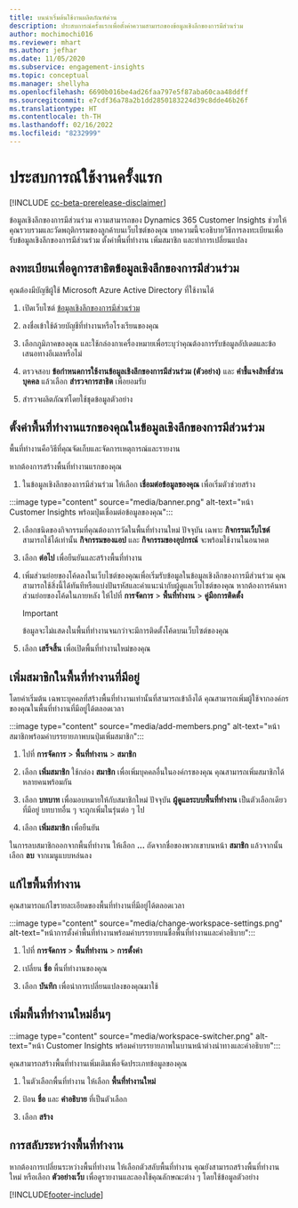 ```yaml
---
title: บนนำเริ่มต้นใช้งานผลิตภัณฑ์ด่วน
description: ประสบการณ์ครั้งแรกเพื่อตั้งค่าความสามารถของข้อมูลเชิงลึกของการมีส่วนร่วม
author: mochimochi016
ms.reviewer: mhart
ms.author: jefhar
ms.date: 11/05/2020
ms.subservice: engagement-insights
ms.topic: conceptual
ms.manager: shellyha
ms.openlocfilehash: 6690b016be4ad26faa797e5f87aba60caa48ddff
ms.sourcegitcommit: e7cdf36a78a2b1dd2850183224d39c8dde46b26f
ms.translationtype: HT
ms.contentlocale: th-TH
ms.lasthandoff: 02/16/2022
ms.locfileid: "8232999"
---
```

# <a name="first-run-experience"></a>ประสบการณ์ใช้งานครั้งแรก

[!INCLUDE [cc-beta-prerelease-disclaimer](includes/cc-beta-prerelease-disclaimer.md)]

ข้อมูลเชิงลึกของการมีส่วนร่วม ความสามารถของ Dynamics 365 Customer Insights ช่วยให้คุณรวบรวมและวัดพฤติกรรมของลูกค้าบนเว็บไซต์ของคุณ บทความนี้จะอธิบายวิธีการลงทะเบียนเพื่อรับข้อมูลเชิงลึกของการมีส่วนร่วม ตั้งค่าพื้นที่ทำงาน เพิ่มสมาชิก และทำการเปลี่ยนแปลง

## <a name="sign-up-for-a-demo-of-engagement-insights"></a>ลงทะเบียนเพื่อดูการสาธิตข้อมูลเชิงลึกของการมีส่วนร่วม

คุณต้องมีบัญชีผู้ใช้ Microsoft Azure Active Directory ที่ใช้งานได้ 

1. เปิดเว็บไซต์ [ข้อมูลเชิงลึกของการมีส่วนร่วม](https://home.ci.ai.dynamics.com/app/engagement-insights) 

1. ลงชื่อเข้าใช้ด้วยบัญชีที่ทำงานหรือโรงเรียนของคุณ

1. เลือกภูมิภาคของคุณ และใช้กล่องกาเครื่องหมายเพื่อระบุว่าคุณต้องการรับข้อมูลอัปเดตและข้อเสนอทางอีเมลหรือไม่

1. ตรวจสอบ **ข้อกำหนดการใช้งานข้อมูลเชิงลึกของการมีส่วนร่วม (ตัวอย่าง)** และ **คำชี้แจงสิทธิ์ส่วนบุคคล** แล้วเลือก **สำรวจการสาธิต** เพื่อยอมรับ

1. สำรวจผลิตภัณฑ์โดยใช้ชุดข้อมูลตัวอย่าง 

## <a name="set-up-your-first-workspace-in-engagement-insights"></a>ตั้งค่าพื้นที่ทำงานแรกของคุณในข้อมูลเชิงลึกของการมีส่วนร่วม

พื้นที่ทำงานคือวิธีที่คุณจัดเก็บและจัดการเหตุการณ์และรายงาน

หากต้องการสร้างพื้นที่ทำงานแรกของคุณ

1. ในข้อมูลเชิงลึกของการมีส่วนร่วม ให้เลือก **เชื่อมต่อข้อมูลของคุณ** เพื่อเริ่มตัวช่วยสร้าง 

:::image type="content" source="media/banner.png" alt-text="หน้า Customer Insights พร้อมปุ่มเชื่อมต่อข้อมูลของคุณ":::

2. เลือกชนิดของกิจกรรมที่คุณต้องการวัดในพื้นที่ทำงานใหม่ ปัจจุบัน เฉพาะ **กิจกรรมเว็บไซต์** สามารถใช้ได้เท่านั้น **กิจกรรมของแอป** และ **กิจกรรมของอุปกรณ์** จะพร้อมใช้งานในอนาคต

1. เลือก **ต่อไป** เพื่อยืนยันและสร้างพื้นที่ทำงาน

1. เพิ่มส่วนย่อยของโค้ดลงในเว็บไซต์ของคุณเพื่อเริ่มรับข้อมูลในข้อมูลเชิงลึกของการมีส่วนร่วม คุณสามารถใช้สิ่งนี้ได้ทันทีหรือแบ่งปันรหัสและคำแนะนำกับผู้ดูแลเว็บไซต์ของคุณ หากต้องการค้นหาส่วนย่อยของโค้ดในภายหลัง ให้ไปที่ **การจัดการ** > **พื้นที่ทำงาน** > **คู่มือการติดตั้ง**

   > [!IMPORTANT]
   > ข้อมูลจะไม่แสดงในพื้นที่ทำงานจนกว่าจะมีการติดตั้งโค้ดบนเว็บไซต์ของคุณ

1. เลือก **เสร็จสิ้น** เพื่อเปิดพื้นที่ทำงานใหม่ของคุณ 

## <a name="add-members-to-an-existing-workspace"></a>เพิ่มสมาชิกในพื้นที่ทำงานที่มีอยู่

โดยค่าเริ่มต้น เฉพาะบุคคลที่สร้างพื้นที่ทำงานเท่านั้นที่สามารถเข้าถึงได้ คุณสามารถเพิ่มผู้ใช้จากองค์กรของคุณในพื้นที่ทำงานที่มีอยู่ได้ตลอดเวลา

:::image type="content" source="media/add-members.png" alt-text="หน้าสมาชิกพร้อมคำบรรยายภาพบนปุ่มเพิ่มสมาชิก":::

1. ไปที่ **การจัดการ** > **พื้นที่ทำงาน** > **สมาชิก**

2. เลือก **เพิ่มสมาชิก** ใช้กล่อง **สมาชิก** เพื่อเพิ่มบุคคลอื่นในองค์กรของคุณ คุณสามารถเพิ่มสมาชิกได้หลายคนพร้อมกัน

3. เลือก **บทบาท** เพื่อมอบหมายให้กับสมาชิกใหม่ ปัจจุบัน **ผู้ดูแลระบบพื้นที่ทำงาน** เป็นตัวเลือกเดียวที่มีอยู่ บทบาทอื่น ๆ จะถูกเพิ่มในรุ่นต่อ ๆ ไป

4. เลือก **เพิ่มสมาชิก** เพื่อยืนยัน

ในการลบสมาชิกออกจากพื้นที่ทำงาน ให้เลือก **...** ถัดจากชื่อของพวกเขาบนหน้า **สมาชิก** แล้วจากนั้น เลือก **ลบ** จากเมนูแบบหล่นลง

## <a name="edit-a-workspace"></a>แก้ไขพื้นที่ทำงาน

คุณสามารถแก้ไขรายละเอียดของพื้นที่ทำงานที่มีอยู่ได้ตลอดเวลา

:::image type="content" source="media/change-workspace-settings.png" alt-text="หน้าการตั้งค่าพื้นที่ทำงานพร้อมคำบรรยายบนชื่อพื้นที่ทำงานและคำอธิบาย":::

1. ไปที่ **การจัดการ** > **พื้นที่ทำงาน** > **การตั้งค่า**

1. เปลี่ยน **ชื่อ** พื้นที่ทำงานของคุณ

1. เลือก **บันทึก** เพื่อนำการเปลี่ยนแปลงของคุณมาใช้

## <a name="add-another-new-workspace"></a>เพิ่มพื้นที่ทำงานใหม่อื่นๆ

:::image type="content" source="media/workspace-switcher.png" alt-text="หน้า Customer Insights พร้อมคำบรรยายภาพในบานหน้าต่างนำทางและคำอธิบาย":::

คุณสามารถสร้างพื้นที่ทำงานเพิ่มเติมเพื่อจัดประเภทข้อมูลของคุณ

1. ในตัวเลือกพื้นที่ทำงาน ให้เลือก **พื้นที่ทำงานใหม่**

1. ป้อน **ชื่อ** และ **คำอธิบาย** ที่เป็นตัวเลือก

1. เลือก **สร้าง**

## <a name="switch-between-workspaces"></a>การสลับระหว่างพื้นที่ทำงาน

หากต้องการเปลี่ยนระหว่างพื้นที่ทำงาน ให้เลือกตัวสลับพื้นที่ทำงาน คุณยังสามารถสร้างพื้นที่ทำงานใหม่ หรือเลือก **ตัวอย่างเว็บ** เพื่อดูรายงานและลองใช้คุณลักษณะต่าง ๆ โดยใช้ข้อมูลตัวอย่าง 



[!INCLUDE[footer-include](../includes/footer-banner.md)]